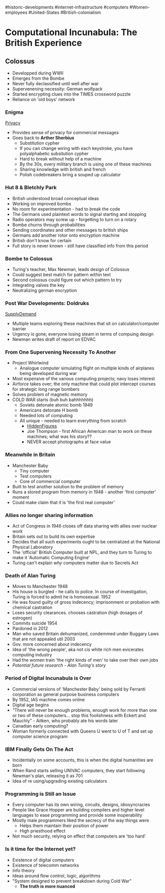 #historic-developments #internet-infrastructure #computers #Women-employees #United-States #British-colonialism 

# Computational Incunabula: The British Experience

## Colossus 

- Developped during WWII
- Emerges from the Bombe
- Never fully declassified until well after war
- Supervenening necessity: German wolfpack
- Started encrypting clues into the TIMES crossword puzzle
- Reliance on 'old boys' network

### Enigma

[Privacy](Privacy.md)
- Provides sense of privacy for commercial messages
- Goes back to **Arther Sherbius**
	- Substitution cypher
	- If you can change wiring with each keystroke, you have polyalphabetic subsitution cypher
	- Hard to break without help of a machine
	- By the 30s, every military branch is using one of these machines
	- Sharing knowledge with british and french
	- Polish codebreakers bring a souped up calculator

### Hut 8 & Bletchly Park

- British understood broad conceptual ideas
- Working on improved bombs
- No room for experimentation - had to break the code
- The Germans used plaintext words to signal starting and stopping
- Radio operators may screw up - forgetting to turn on a rotary
- Bombe churns through probabilities
- Sending coordinates and other messages to british ships
- Germans add another rotor onto encryption machine
- British don't know for certain
- Full story is never known - still have classified info from this period

### Bombe to Colossus

- Turing's teacher, Max Newman, leads design of Colossus
- Could suggest best match for pattern within text
- Second colossus could figure out which pattern to try
- Integrating valves the key
- Neutralizing german encryption

### Post War Developments: Doldruks

[SupplyDemand](SupplyDemand.md)
- Multiple teams exploring these machines that sit on calculator/computer barrier
- Urgency is gone; everyone losing steam in terms of compuing design
- Newman writes draft of report on EDVAC


### From One Supervening Necessity To Another

- Project Whirlwind
	- Analogue computer simulating flight on multiple kinds of airplanes being developed during war
- Most expensive of the various computing projects; navy loses interest
- Airforce takes over; the only machine that could plot intercept courses for strategic long range bombers
- Solves problem of magnetic memory
- COLD WAR starts (buh buh bahhhhhhh)
	- Soviets detonate atomic bomb 1949
	- Americans detonate H bomb
	- Needed lots of computing
	- All unique - needed to learn everything from scratch
		- [HiddenFigures](HiddenFigures.md)
		- Joe Thompson - first African American man to work on these machines; what was his story??
		- NEVER accept photographs at face value


### Meanwhile in Britain

- Manchester Baby
	- Tiny computer
	- Test computers
	- Core of commercial computer
- Built to test another solution to the problem of memory
- Runs a stored program from memory in 1948 - another 'first computer' moment
- Could make claim that it is 'the first real computer'

### Allies no longer sharing information

- Act of Congress in 1946 closes off data sharing with allies over nuclear work
- Britain sets out to build its own expertise
- Decides that all such experiments ought to be centralized at the National Physical Laboratory
- The 'official' British Computer built at NPL, and they turn to Turing to make it 'Automatic Computing Engine'
- Turing can't explain *why* computers matter due to Secrets Act

### Death of Alan Turing

- Moves to Manchester 1948
- His house is burgled - he calls to police. In course of investigation, Turing is forced to admit he is homosexual. 1952
- He was found guilty of gross indecency; imprisonment or probation with chemical castration
- Loses security clearances. chooses castration (high dosages of estrogen)
- Commits suicide 1954
- Pardoned in 2012
- Man who saved Britain dehumanized, condemmed under Buggary Laws that are not appealed util 2003
- Gov. more concerned about indecency
- Idea of 'the wrong people', aka not cis white rich men evicerates computing industry
- Had the women train 'the right kinds of men' to take over their own jobs
- *Potential future research - Alan Turing's story*

### Period of Digital Incunabula is Over

- Commercial versions of 'Manchester Baby' being sold by Ferranti corporation
as general purpose business computers
- By 1952, IAS machine comes online
- Digital age begins
- "There will never be enough problems, enough work for more than one or two of these computers... stop this foolishness with Eckert and Mauchly" - Aitken, who probably ate his words later
- Canadian early computing?
- Woman formerly connected with Queens U went to U of T and set up computer science program

### IBM Finally Gets On The Act

- Incidentally on some accounts, this is when the digital humanities are born
- When Rand starts selling UNIVAC computers, they start following Newman's plan, releasing it as 701
- Idea of re using/upgrading existing calculators

### Programming is Still an Issue

- Every computer has its own wiring, circuits, designs, idiosyncracies
- People like Grace Hopper are building compilers and higher level languages to ease programming and provide some inoperability
- Mostly male programmers liked the secrecy of the way things were
	- Helps them maintain their position of power
	- High priesthood effect
- Not much security, relying on effect that computers are 'too hard'

### Is it time for the Internet yet?

- Existence of digital computers
- Existence of telecomm networks
- Info theory
- Ideas around flow control, logic, algorithms
- "System designed to prevent breakdown during Cold War"
	- **The truth is more nuanced**
